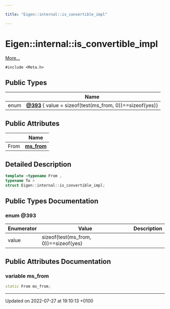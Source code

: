 ```yaml
---

title: "Eigen::internal::is_convertible_impl"

---
```


# Eigen::internal::is_convertible_impl



 [More...](#detailed-description)


`#include <Meta.h>`

## Public Types

|                | Name           |
| -------------- | -------------- |
| enum| **[@393](http://example.org/classes/structeigen_1_1internal_1_1is__convertible__impl/#enum-@393)** { value = sizeof(test(ms_from, 0))==sizeof(yes)} |

## Public Attributes

|                | Name           |
| -------------- | -------------- |
| From | **[ms_from](http://example.org/classes/structeigen_1_1internal_1_1is__convertible__impl/#variable-ms-from)**  |

## Detailed Description

```cpp
template <typename From ,
typename To >
struct Eigen::internal::is_convertible_impl;
```

## Public Types Documentation

### enum @393

| Enumerator | Value | Description |
| ---------- | ----- | ----------- |
| value | sizeof(test(ms_from, 0))==sizeof(yes)|   |




## Public Attributes Documentation

### variable ms_from

```cpp
static From ms_from;
```


-------------------------------

Updated on 2022-07-27 at 19:10:13 +0100